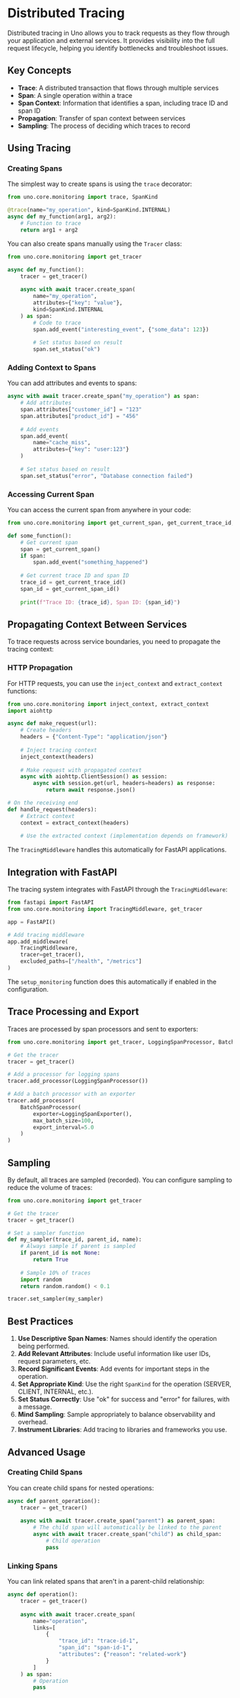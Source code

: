 # Distributed Tracing

Distributed tracing in Uno allows you to track requests as they flow through your application and external services. It provides visibility into the full request lifecycle, helping you identify bottlenecks and troubleshoot issues.

## Key Concepts

- **Trace**: A distributed transaction that flows through multiple services
- **Span**: A single operation within a trace
- **Span Context**: Information that identifies a span, including trace ID and span ID
- **Propagation**: Transfer of span context between services
- **Sampling**: The process of deciding which traces to record

## Using Tracing

### Creating Spans

The simplest way to create spans is using the `trace` decorator:

```python
from uno.core.monitoring import trace, SpanKind

@trace(name="my_operation", kind=SpanKind.INTERNAL)
async def my_function(arg1, arg2):
    # Function to trace
    return arg1 + arg2
```

You can also create spans manually using the `Tracer` class:

```python
from uno.core.monitoring import get_tracer

async def my_function():
    tracer = get_tracer()
    
    async with await tracer.create_span(
        name="my_operation",
        attributes={"key": "value"},
        kind=SpanKind.INTERNAL
    ) as span:
        # Code to trace
        span.add_event("interesting_event", {"some_data": 123})
        
        # Set status based on result
        span.set_status("ok")
```

### Adding Context to Spans

You can add attributes and events to spans:

```python
async with await tracer.create_span("my_operation") as span:
    # Add attributes
    span.attributes["customer_id"] = "123"
    span.attributes["product_id"] = "456"
    
    # Add events
    span.add_event(
        name="cache_miss",
        attributes={"key": "user:123"}
    )
    
    # Set status based on result
    span.set_status("error", "Database connection failed")
```

### Accessing Current Span

You can access the current span from anywhere in your code:

```python
from uno.core.monitoring import get_current_span, get_current_trace_id, get_current_span_id

def some_function():
    # Get current span
    span = get_current_span()
    if span:
        span.add_event("something_happened")
    
    # Get current trace ID and span ID
    trace_id = get_current_trace_id()
    span_id = get_current_span_id()
    
    print(f"Trace ID: {trace_id}, Span ID: {span_id}")
```

## Propagating Context Between Services

To trace requests across service boundaries, you need to propagate the tracing context:

### HTTP Propagation

For HTTP requests, you can use the `inject_context` and `extract_context` functions:

```python
from uno.core.monitoring import inject_context, extract_context
import aiohttp

async def make_request(url):
    # Create headers
    headers = {"Content-Type": "application/json"}
    
    # Inject tracing context
    inject_context(headers)
    
    # Make request with propagated context
    async with aiohttp.ClientSession() as session:
        async with session.get(url, headers=headers) as response:
            return await response.json()

# On the receiving end
def handle_request(headers):
    # Extract context
    context = extract_context(headers)
    
    # Use the extracted context (implementation depends on framework)
```

The `TracingMiddleware` handles this automatically for FastAPI applications.

## Integration with FastAPI

The tracing system integrates with FastAPI through the `TracingMiddleware`:

```python
from fastapi import FastAPI
from uno.core.monitoring import TracingMiddleware, get_tracer

app = FastAPI()

# Add tracing middleware
app.add_middleware(
    TracingMiddleware,
    tracer=get_tracer(),
    excluded_paths=["/health", "/metrics"]
)
```

The `setup_monitoring` function does this automatically if enabled in the configuration.

## Trace Processing and Export

Traces are processed by span processors and sent to exporters:

```python
from uno.core.monitoring import get_tracer, LoggingSpanProcessor, BatchSpanProcessor, LoggingSpanExporter

# Get the tracer
tracer = get_tracer()

# Add a processor for logging spans
tracer.add_processor(LoggingSpanProcessor())

# Add a batch processor with an exporter
tracer.add_processor(
    BatchSpanProcessor(
        exporter=LoggingSpanExporter(),
        max_batch_size=100,
        export_interval=5.0
    )
)
```

## Sampling

By default, all traces are sampled (recorded). You can configure sampling to reduce the volume of traces:

```python
from uno.core.monitoring import get_tracer

# Get the tracer
tracer = get_tracer()

# Set a sampler function
def my_sampler(trace_id, parent_id, name):
    # Always sample if parent is sampled
    if parent_id is not None:
        return True
    
    # Sample 10% of traces
    import random
    return random.random() < 0.1

tracer.set_sampler(my_sampler)
```

## Best Practices

1. **Use Descriptive Span Names**: Names should identify the operation being performed.
2. **Add Relevant Attributes**: Include useful information like user IDs, request parameters, etc.
3. **Record Significant Events**: Add events for important steps in the operation.
4. **Set Appropriate Kind**: Use the right `SpanKind` for the operation (SERVER, CLIENT, INTERNAL, etc.).
5. **Set Status Correctly**: Use "ok" for success and "error" for failures, with a message.
6. **Mind Sampling**: Sample appropriately to balance observability and overhead.
7. **Instrument Libraries**: Add tracing to libraries and frameworks you use.

## Advanced Usage

### Creating Child Spans

You can create child spans for nested operations:

```python
async def parent_operation():
    tracer = get_tracer()
    
    async with await tracer.create_span("parent") as parent_span:
        # The child span will automatically be linked to the parent
        async with await tracer.create_span("child") as child_span:
            # Child operation
            pass
```

### Linking Spans

You can link related spans that aren't in a parent-child relationship:

```python
async def operation():
    tracer = get_tracer()
    
    async with await tracer.create_span(
        name="operation",
        links=[
            {
                "trace_id": "trace-id-1",
                "span_id": "span-id-1",
                "attributes": {"reason": "related-work"}
            }
        ]
    ) as span:
        # Operation
        pass
```